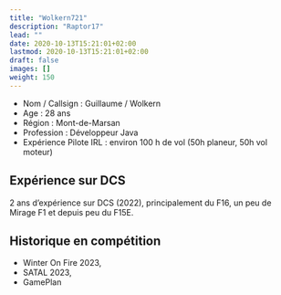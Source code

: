 ```yaml
---
title: "Wolkern721"
description: "Raptor17"
lead: ""
date: 2020-10-13T15:21:01+02:00
lastmod: 2020-10-13T15:21:01+02:00
draft: false
images: []
weight: 150
---
```


- Nom / Callsign : Guillaume / Wolkern
- Age : 28 ans
- Région : Mont-de-Marsan
- Profession : Développeur Java
- Expérience Pilote IRL : environ 100 h de vol (50h planeur, 50h vol moteur)

## Expérience sur DCS
2 ans d’expérience sur DCS (2022), principalement du F16, un peu de Mirage F1 et depuis peu du F15E.

## Historique en compétition
- Winter On Fire 2023,
- SATAL 2023,
- GamePlan

